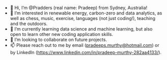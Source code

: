 - 👋 Hi, I’m @Pradders (real name: Pradeep) from Sydney, Australia!
- 👀 I’m interested in renewable energy, carbon-zero and data analytics, as well as chess, music, exercise, languages (not just coding!), teaching and the outdoors.
- 🌱 I’m currently learning data science and machine learning, but also open to learn other new coding application skills.
- 💞️ I’m looking to collaborate on future projects.
- 📫 Please reach out to me by email (pradeeps.murthy@hotmail.com) or by LinkedIn (https://www.linkedin.com/in/pradeep-murthy-282aa4133/).

